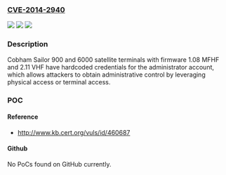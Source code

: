 ### [CVE-2014-2940](https://cve.mitre.org/cgi-bin/cvename.cgi?name=CVE-2014-2940)
![](https://img.shields.io/static/v1?label=Product&message=n%2Fa&color=blue)
![](https://img.shields.io/static/v1?label=Version&message=n%2Fa&color=blue)
![](https://img.shields.io/static/v1?label=Vulnerability&message=n%2Fa&color=brighgreen)

### Description

Cobham Sailor 900 and 6000 satellite terminals with firmware 1.08 MFHF and 2.11 VHF have hardcoded credentials for the administrator account, which allows attackers to obtain administrative control by leveraging physical access or terminal access.

### POC

#### Reference
- http://www.kb.cert.org/vuls/id/460687

#### Github
No PoCs found on GitHub currently.

